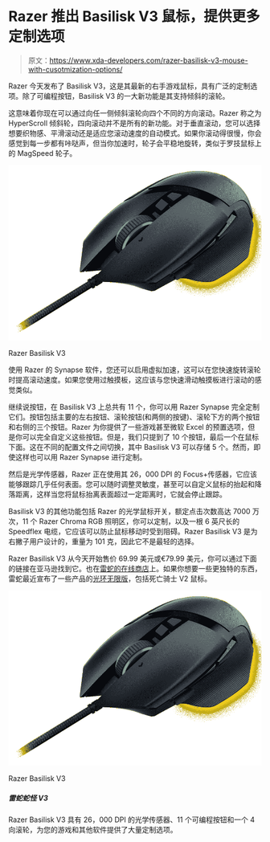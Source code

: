 # Razer 推出 Basilisk V3 鼠标，提供更多定制选项

> 原文：<https://www.xda-developers.com/razer-basilisk-v3-mouse-with-cusotmization-options/>

Razer 今天发布了 Basilisk V3，这是其最新的右手游戏鼠标，具有广泛的定制选项。除了可编程按钮，Basilisk V3 的一大新功能是其支持倾斜的滚轮。

这意味着你现在可以通过向任一侧倾斜滚轮向四个不同的方向滚动。Razer 称之为 HyperScroll 倾斜轮，四向滚动并不是所有的新功能。对于垂直滚动，您可以选择想要织物感、平滑滚动还是适应您滚动速度的自动模式。如果你滚动得很慢，你会感觉到每一步都有咔哒声，但当你加速时，轮子会平稳地旋转，类似于罗技鼠标上的 MagSpeed 轮子。

 <picture>![The Razer Basilisk V3 features a 26,000 DPI optical sensor, 11 programmable buttons, and a 4-way scroll wheel, giving you tons of customization options for games and other software.](img/5a0b7eb8aabf0c40e91bdcfc46e56f48.png)</picture> 

Razer Basilisk V3

使用 Razer 的 Synapse 软件，您还可以启用虚拟加速，这可以在您快速旋转滚轮时提高滚动速度。如果您使用过触摸板，这应该与您快速滑动触摸板进行滚动的感觉类似。

继续说按钮，在 Basilisk V3 上总共有 11 个，你可以用 Razer Synapse 完全定制它们。按钮包括主要的左右按钮、滚轮按钮(和两侧的按键)、滚轮下方的两个按钮和右侧的三个按钮。Razer 为你提供了一些游戏甚至微软 Excel 的预置选项，但是你可以完全自定义这些按钮。但是，我们只提到了 10 个按钮，最后一个在鼠标下面。这在不同的配置文件之间切换，其中 Basilisk V3 可以存储 5 个。然而，即使这样也可以用 Razer Synapse 进行定制。

然后是光学传感器，Razer 正在使用其 26，000 DPI 的 Focus+传感器，它应该能够跟踪几乎任何表面。您可以随时调整灵敏度，甚至可以自定义鼠标的抬起和降落距离，这样当您将鼠标抬离表面超过一定距离时，它就会停止跟踪。

Basilisk V3 的其他功能包括 Razer 的光学鼠标开关，额定点击次数高达 7000 万次，11 个 Razer Chroma RGB 照明区，你可以定制，以及一根 6 英尺长的 Speedflex 电缆，它应该可以防止鼠标移动时受到阻碍。Razer Basilisk V3 是为右撇子用户设计的，重量为 101 克，因此它不是最轻的选择。

Razer Basilisk V3 从今天开始售价 69.99 美元或€79.99 美元，你可以通过下面的链接在亚马逊找到它。也在[雷蛇的在线商店](https://razer.a9yw.net/c/2233363/642901/10229?subId1=UUxdaUeUpU4593&subId2=exda&u=https%3A%2F%2Fwww.razer.com%2Fgaming-mice%2Frazer-basilisk-v3%2FRZ01-04000100-R3U1)上。如果你想要一些更独特的东西，雷蛇最近宣布了一些产品的[光环无限版](https://www.xda-developers.com/razer-halo-infinite-peripherals-in-game-content/)，包括死亡骑士 V2 鼠标。

 <picture>![The Razer Basilisk V3 features a 26,000 DPI optical sensor, 11 programmable buttons, and a 4-way scroll wheel, giving you tons of customization options for games and other software.](img/5a0b7eb8aabf0c40e91bdcfc46e56f48.png)</picture> 

Razer Basilisk V3

##### 雷蛇蛇怪 V3

Razer Basilisk V3 具有 26，000 DPI 的光学传感器、11 个可编程按钮和一个 4 向滚轮，为您的游戏和其他软件提供了大量定制选项。